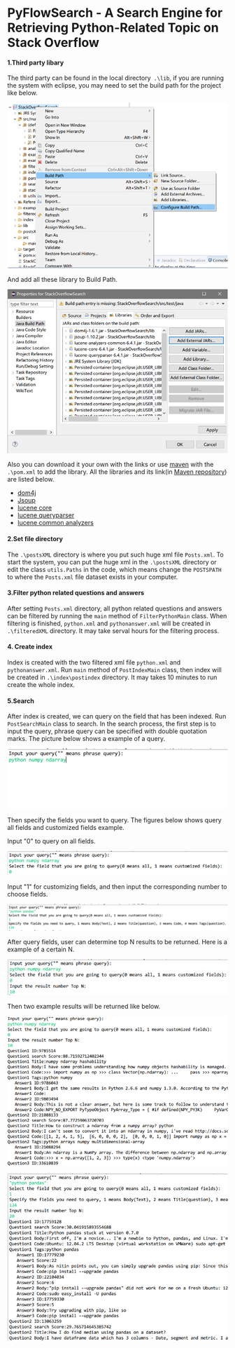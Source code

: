 # PyFlowSearch - A Search Engine for Retrieving Python-Related Topic on Stack Overflow

#### 1.Third party libary

The third party can be found in the local directory` .\lib`, if you are running the system with eclipse, you may need to set the build path for the project like below.

![image](https://github.com/Chr1st0p/SearchStackOverflow/raw/master/image/01.png)

And add all these library to Build Path.

![image](https://github.com/Chr1st0p/SearchStackOverflow/raw/master/image/02.png)

Also you can download it your own with the links or use [maven](https://maven.apache.org/) with the `.\pom.xml` to add the library. All the libraries and its link(in [Maven repository](http://www.mvnrepository.com/)) are listed below.

* [dom4j](http://central.maven.org/maven2/dom4j/dom4j/1.6.1/dom4j-1.6.1.jar)
* [Jsoup](http://central.maven.org/maven2/org/jsoup/jsoup/1.10.2/jsoup-1.10.2.jar)
* [lucene core](http://central.maven.org/maven2/org/apache/lucene/lucene-core/6.4.1/lucene-core-6.4.1.jar)
* [lucene queryparser](http://central.maven.org/maven2/org/apache/lucene/lucene-queryparser/6.4.1/lucene-queryparser-6.4.1.jar)
* [lucene common analyzers](http://central.maven.org/maven2/org/apache/lucene/lucene-analyzers-common/6.4.1/lucene-analyzers-common-6.4.1.jar)

#### 2.Set file directory

The `.\postsXML` directory is where you put such huge xml file `Posts.xml`. To start the system, you can put the huge xml in the `.\postsXML` directory or edit the class `utils.Paths` in the code, which means change the `POSTSPATH` to where the `Posts.xml` file dataset exists in your computer.

#### 3.Filter python related questions and answers

After setting `Posts.xml` directory, all python related questions and answers can be filtered by running the `main` method of `FilterPythonMain` class. When filtering is finished, `python.xml` and `pythonanswer.xml` will be created in `.\filteredXML` directory. It may take serval hours for the filtering process.

#### 4. Create index

Index is created with the two filtered xml file `python.xml` and `pythonanswer.xml`. Run `main` method of  `PostIndexMain` class, then index will be created in `.\index\postindex` directory. It may takes 10 minutes to run create the whole index.

#### 5.Search

After index is created, we can query on the field that has been indexed. Run `PostSearchMain` class to search. In the search process, the first step is to input the query, phrase query can be specified with double quotation marks. The picture below shows a example of a query.

![queryexample](https://github.com/Chr1st0p/SearchStackOverflow/raw/master/image/03.png)

Then specify the fields you want to query. The figures below shows query all fields and customized fields example.

Input "0" to query on all fields.

![queryonall](https://github.com/Chr1st0p/SearchStackOverflow/raw/master/image/04.png)

Input "1" for customizing fields, and then input the corresponding number to choose fields.

![queryonspecific](https://github.com/Chr1st0p/SearchStackOverflow/raw/master/image/05.png)

After query fields, user can determine top N results to be returned. Here is a example of a certain N.

![topN](https://github.com/Chr1st0p/SearchStackOverflow/raw/master/image/06.png)

Then two example results will be returned like below.

![queryallresult](https://github.com/Chr1st0p/SearchStackOverflow/raw/master/image/07.png)

![phrasequeryspecificfields](https://github.com/Chr1st0p/SearchStackOverflow/raw/master/image/08.png)

